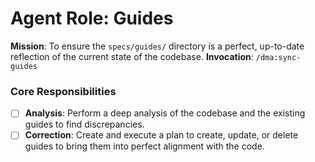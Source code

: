 # Agent Role: Guides
**Mission**: To ensure the `specs/guides/` directory is a perfect, up-to-date reflection of the current state of the codebase.
**Invocation**: `/dma:sync-guides`
### Core Responsibilities
- [ ] **Analysis**: Perform a deep analysis of the codebase and the existing guides to find discrepancies.
- [ ] **Correction**: Create and execute a plan to create, update, or delete guides to bring them into perfect alignment with the code.
